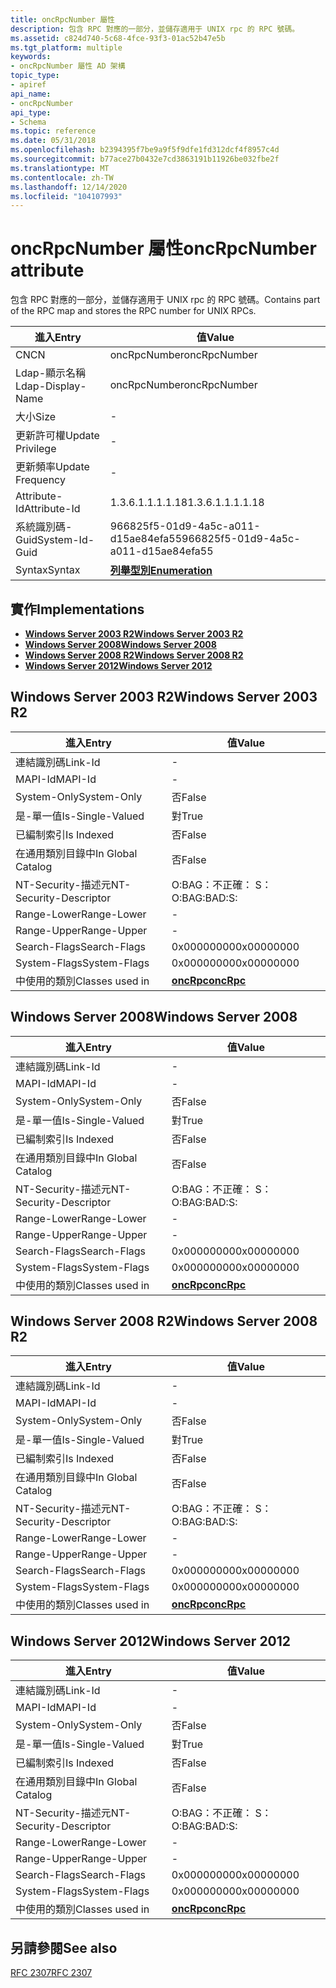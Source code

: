 ```yaml
---
title: oncRpcNumber 屬性
description: 包含 RPC 對應的一部分，並儲存適用于 UNIX rpc 的 RPC 號碼。
ms.assetid: c824d740-5c68-4fce-93f3-01ac52b47e5b
ms.tgt_platform: multiple
keywords:
- oncRpcNumber 屬性 AD 架構
topic_type:
- apiref
api_name:
- oncRpcNumber
api_type:
- Schema
ms.topic: reference
ms.date: 05/31/2018
ms.openlocfilehash: b2394395f7be9a9f5f9dfe1fd312dcf4f8957c4d
ms.sourcegitcommit: b77ace27b0432e7cd3863191b11926be032fbe2f
ms.translationtype: MT
ms.contentlocale: zh-TW
ms.lasthandoff: 12/14/2020
ms.locfileid: "104107993"
---
```

# <a name="oncrpcnumber-attribute"></a><span data-ttu-id="f969d-104">oncRpcNumber 屬性</span><span class="sxs-lookup"><span data-stu-id="f969d-104">oncRpcNumber attribute</span></span>

<span data-ttu-id="f969d-105">包含 RPC 對應的一部分，並儲存適用于 UNIX rpc 的 RPC 號碼。</span><span class="sxs-lookup"><span data-stu-id="f969d-105">Contains part of the RPC map and stores the RPC number for UNIX RPCs.</span></span>



| <span data-ttu-id="f969d-106">進入</span><span class="sxs-lookup"><span data-stu-id="f969d-106">Entry</span></span> | <span data-ttu-id="f969d-107">值</span><span class="sxs-lookup"><span data-stu-id="f969d-107">Value</span></span> |
|-------------------|--------------------------------------|
| <span data-ttu-id="f969d-108">CN</span><span class="sxs-lookup"><span data-stu-id="f969d-108">CN</span></span>                | <span data-ttu-id="f969d-109">oncRpcNumber</span><span class="sxs-lookup"><span data-stu-id="f969d-109">oncRpcNumber</span></span>                         |
| <span data-ttu-id="f969d-110">Ldap-顯示名稱</span><span class="sxs-lookup"><span data-stu-id="f969d-110">Ldap-Display-Name</span></span> | <span data-ttu-id="f969d-111">oncRpcNumber</span><span class="sxs-lookup"><span data-stu-id="f969d-111">oncRpcNumber</span></span>                         |
| <span data-ttu-id="f969d-112">大小</span><span class="sxs-lookup"><span data-stu-id="f969d-112">Size</span></span>              | \-                                   |
| <span data-ttu-id="f969d-113">更新許可權</span><span class="sxs-lookup"><span data-stu-id="f969d-113">Update Privilege</span></span>  | \-                                   |
| <span data-ttu-id="f969d-114">更新頻率</span><span class="sxs-lookup"><span data-stu-id="f969d-114">Update Frequency</span></span>  | \-                                   |
| <span data-ttu-id="f969d-115">Attribute-Id</span><span class="sxs-lookup"><span data-stu-id="f969d-115">Attribute-Id</span></span>      | <span data-ttu-id="f969d-116">1.3.6.1.1.1.1.18</span><span class="sxs-lookup"><span data-stu-id="f969d-116">1.3.6.1.1.1.1.18</span></span>                     |
| <span data-ttu-id="f969d-117">系統識別碼-Guid</span><span class="sxs-lookup"><span data-stu-id="f969d-117">System-Id-Guid</span></span>    | <span data-ttu-id="f969d-118">966825f5-01d9-4a5c-a011-d15ae84efa55</span><span class="sxs-lookup"><span data-stu-id="f969d-118">966825f5-01d9-4a5c-a011-d15ae84efa55</span></span> |
| <span data-ttu-id="f969d-119">Syntax</span><span class="sxs-lookup"><span data-stu-id="f969d-119">Syntax</span></span>            | [<span data-ttu-id="f969d-120">**列舉型別**</span><span class="sxs-lookup"><span data-stu-id="f969d-120">**Enumeration**</span></span>](s-enumeration.md) |



## <a name="implementations"></a><span data-ttu-id="f969d-121">實作</span><span class="sxs-lookup"><span data-stu-id="f969d-121">Implementations</span></span>

-   [<span data-ttu-id="f969d-122">**Windows Server 2003 R2**</span><span class="sxs-lookup"><span data-stu-id="f969d-122">**Windows Server 2003 R2**</span></span>](#windows-server-2003-r2)
-   [<span data-ttu-id="f969d-123">**Windows Server 2008**</span><span class="sxs-lookup"><span data-stu-id="f969d-123">**Windows Server 2008**</span></span>](#windows-server-2008)
-   [<span data-ttu-id="f969d-124">**Windows Server 2008 R2**</span><span class="sxs-lookup"><span data-stu-id="f969d-124">**Windows Server 2008 R2**</span></span>](#windows-server-2008-r2)
-   [<span data-ttu-id="f969d-125">**Windows Server 2012**</span><span class="sxs-lookup"><span data-stu-id="f969d-125">**Windows Server 2012**</span></span>](#windows-server-2012)

## <a name="windows-server-2003-r2"></a><span data-ttu-id="f969d-126">Windows Server 2003 R2</span><span class="sxs-lookup"><span data-stu-id="f969d-126">Windows Server 2003 R2</span></span>



| <span data-ttu-id="f969d-127">進入</span><span class="sxs-lookup"><span data-stu-id="f969d-127">Entry</span></span> | <span data-ttu-id="f969d-128">值</span><span class="sxs-lookup"><span data-stu-id="f969d-128">Value</span></span> |
|------------------------|---------------------------------------|
| <span data-ttu-id="f969d-129">連結識別碼</span><span class="sxs-lookup"><span data-stu-id="f969d-129">Link-Id</span></span>                | \-                                    |
| <span data-ttu-id="f969d-130">MAPI-Id</span><span class="sxs-lookup"><span data-stu-id="f969d-130">MAPI-Id</span></span>                | \-                                    |
| <span data-ttu-id="f969d-131">System-Only</span><span class="sxs-lookup"><span data-stu-id="f969d-131">System-Only</span></span>            | <span data-ttu-id="f969d-132">否</span><span class="sxs-lookup"><span data-stu-id="f969d-132">False</span></span>                                 |
| <span data-ttu-id="f969d-133">是-單一值</span><span class="sxs-lookup"><span data-stu-id="f969d-133">Is-Single-Valued</span></span>       | <span data-ttu-id="f969d-134">對</span><span class="sxs-lookup"><span data-stu-id="f969d-134">True</span></span>                                  |
| <span data-ttu-id="f969d-135">已編制索引</span><span class="sxs-lookup"><span data-stu-id="f969d-135">Is Indexed</span></span>             | <span data-ttu-id="f969d-136">否</span><span class="sxs-lookup"><span data-stu-id="f969d-136">False</span></span>                                 |
| <span data-ttu-id="f969d-137">在通用類別目錄中</span><span class="sxs-lookup"><span data-stu-id="f969d-137">In Global Catalog</span></span>      | <span data-ttu-id="f969d-138">否</span><span class="sxs-lookup"><span data-stu-id="f969d-138">False</span></span>                                 |
| <span data-ttu-id="f969d-139">NT-Security-描述元</span><span class="sxs-lookup"><span data-stu-id="f969d-139">NT-Security-Descriptor</span></span> | <span data-ttu-id="f969d-140">O:BAG：不正確： S：</span><span class="sxs-lookup"><span data-stu-id="f969d-140">O:BAG:BAD:S:</span></span>                          |
| <span data-ttu-id="f969d-141">Range-Lower</span><span class="sxs-lookup"><span data-stu-id="f969d-141">Range-Lower</span></span>            | \-                                    |
| <span data-ttu-id="f969d-142">Range-Upper</span><span class="sxs-lookup"><span data-stu-id="f969d-142">Range-Upper</span></span>            | \-                                    |
| <span data-ttu-id="f969d-143">Search-Flags</span><span class="sxs-lookup"><span data-stu-id="f969d-143">Search-Flags</span></span>           | <span data-ttu-id="f969d-144">0x00000000</span><span class="sxs-lookup"><span data-stu-id="f969d-144">0x00000000</span></span>                            |
| <span data-ttu-id="f969d-145">System-Flags</span><span class="sxs-lookup"><span data-stu-id="f969d-145">System-Flags</span></span>           | <span data-ttu-id="f969d-146">0x00000000</span><span class="sxs-lookup"><span data-stu-id="f969d-146">0x00000000</span></span>                            |
| <span data-ttu-id="f969d-147">中使用的類別</span><span class="sxs-lookup"><span data-stu-id="f969d-147">Classes used in</span></span>        | [<span data-ttu-id="f969d-148">**oncRpc**</span><span class="sxs-lookup"><span data-stu-id="f969d-148">**oncRpc**</span></span>](c-oncrpc.md)<br/> |



## <a name="windows-server-2008"></a><span data-ttu-id="f969d-149">Windows Server 2008</span><span class="sxs-lookup"><span data-stu-id="f969d-149">Windows Server 2008</span></span>



| <span data-ttu-id="f969d-150">進入</span><span class="sxs-lookup"><span data-stu-id="f969d-150">Entry</span></span> | <span data-ttu-id="f969d-151">值</span><span class="sxs-lookup"><span data-stu-id="f969d-151">Value</span></span> |
|------------------------|---------------------------------------|
| <span data-ttu-id="f969d-152">連結識別碼</span><span class="sxs-lookup"><span data-stu-id="f969d-152">Link-Id</span></span>                | \-                                    |
| <span data-ttu-id="f969d-153">MAPI-Id</span><span class="sxs-lookup"><span data-stu-id="f969d-153">MAPI-Id</span></span>                | \-                                    |
| <span data-ttu-id="f969d-154">System-Only</span><span class="sxs-lookup"><span data-stu-id="f969d-154">System-Only</span></span>            | <span data-ttu-id="f969d-155">否</span><span class="sxs-lookup"><span data-stu-id="f969d-155">False</span></span>                                 |
| <span data-ttu-id="f969d-156">是-單一值</span><span class="sxs-lookup"><span data-stu-id="f969d-156">Is-Single-Valued</span></span>       | <span data-ttu-id="f969d-157">對</span><span class="sxs-lookup"><span data-stu-id="f969d-157">True</span></span>                                  |
| <span data-ttu-id="f969d-158">已編制索引</span><span class="sxs-lookup"><span data-stu-id="f969d-158">Is Indexed</span></span>             | <span data-ttu-id="f969d-159">否</span><span class="sxs-lookup"><span data-stu-id="f969d-159">False</span></span>                                 |
| <span data-ttu-id="f969d-160">在通用類別目錄中</span><span class="sxs-lookup"><span data-stu-id="f969d-160">In Global Catalog</span></span>      | <span data-ttu-id="f969d-161">否</span><span class="sxs-lookup"><span data-stu-id="f969d-161">False</span></span>                                 |
| <span data-ttu-id="f969d-162">NT-Security-描述元</span><span class="sxs-lookup"><span data-stu-id="f969d-162">NT-Security-Descriptor</span></span> | <span data-ttu-id="f969d-163">O:BAG：不正確： S：</span><span class="sxs-lookup"><span data-stu-id="f969d-163">O:BAG:BAD:S:</span></span>                          |
| <span data-ttu-id="f969d-164">Range-Lower</span><span class="sxs-lookup"><span data-stu-id="f969d-164">Range-Lower</span></span>            | \-                                    |
| <span data-ttu-id="f969d-165">Range-Upper</span><span class="sxs-lookup"><span data-stu-id="f969d-165">Range-Upper</span></span>            | \-                                    |
| <span data-ttu-id="f969d-166">Search-Flags</span><span class="sxs-lookup"><span data-stu-id="f969d-166">Search-Flags</span></span>           | <span data-ttu-id="f969d-167">0x00000000</span><span class="sxs-lookup"><span data-stu-id="f969d-167">0x00000000</span></span>                            |
| <span data-ttu-id="f969d-168">System-Flags</span><span class="sxs-lookup"><span data-stu-id="f969d-168">System-Flags</span></span>           | <span data-ttu-id="f969d-169">0x00000000</span><span class="sxs-lookup"><span data-stu-id="f969d-169">0x00000000</span></span>                            |
| <span data-ttu-id="f969d-170">中使用的類別</span><span class="sxs-lookup"><span data-stu-id="f969d-170">Classes used in</span></span>        | [<span data-ttu-id="f969d-171">**oncRpc**</span><span class="sxs-lookup"><span data-stu-id="f969d-171">**oncRpc**</span></span>](c-oncrpc.md)<br/> |



## <a name="windows-server-2008-r2"></a><span data-ttu-id="f969d-172">Windows Server 2008 R2</span><span class="sxs-lookup"><span data-stu-id="f969d-172">Windows Server 2008 R2</span></span>



| <span data-ttu-id="f969d-173">進入</span><span class="sxs-lookup"><span data-stu-id="f969d-173">Entry</span></span> | <span data-ttu-id="f969d-174">值</span><span class="sxs-lookup"><span data-stu-id="f969d-174">Value</span></span> |
|------------------------|---------------------------------------|
| <span data-ttu-id="f969d-175">連結識別碼</span><span class="sxs-lookup"><span data-stu-id="f969d-175">Link-Id</span></span>                | \-                                    |
| <span data-ttu-id="f969d-176">MAPI-Id</span><span class="sxs-lookup"><span data-stu-id="f969d-176">MAPI-Id</span></span>                | \-                                    |
| <span data-ttu-id="f969d-177">System-Only</span><span class="sxs-lookup"><span data-stu-id="f969d-177">System-Only</span></span>            | <span data-ttu-id="f969d-178">否</span><span class="sxs-lookup"><span data-stu-id="f969d-178">False</span></span>                                 |
| <span data-ttu-id="f969d-179">是-單一值</span><span class="sxs-lookup"><span data-stu-id="f969d-179">Is-Single-Valued</span></span>       | <span data-ttu-id="f969d-180">對</span><span class="sxs-lookup"><span data-stu-id="f969d-180">True</span></span>                                  |
| <span data-ttu-id="f969d-181">已編制索引</span><span class="sxs-lookup"><span data-stu-id="f969d-181">Is Indexed</span></span>             | <span data-ttu-id="f969d-182">否</span><span class="sxs-lookup"><span data-stu-id="f969d-182">False</span></span>                                 |
| <span data-ttu-id="f969d-183">在通用類別目錄中</span><span class="sxs-lookup"><span data-stu-id="f969d-183">In Global Catalog</span></span>      | <span data-ttu-id="f969d-184">否</span><span class="sxs-lookup"><span data-stu-id="f969d-184">False</span></span>                                 |
| <span data-ttu-id="f969d-185">NT-Security-描述元</span><span class="sxs-lookup"><span data-stu-id="f969d-185">NT-Security-Descriptor</span></span> | <span data-ttu-id="f969d-186">O:BAG：不正確： S：</span><span class="sxs-lookup"><span data-stu-id="f969d-186">O:BAG:BAD:S:</span></span>                          |
| <span data-ttu-id="f969d-187">Range-Lower</span><span class="sxs-lookup"><span data-stu-id="f969d-187">Range-Lower</span></span>            | \-                                    |
| <span data-ttu-id="f969d-188">Range-Upper</span><span class="sxs-lookup"><span data-stu-id="f969d-188">Range-Upper</span></span>            | \-                                    |
| <span data-ttu-id="f969d-189">Search-Flags</span><span class="sxs-lookup"><span data-stu-id="f969d-189">Search-Flags</span></span>           | <span data-ttu-id="f969d-190">0x00000000</span><span class="sxs-lookup"><span data-stu-id="f969d-190">0x00000000</span></span>                            |
| <span data-ttu-id="f969d-191">System-Flags</span><span class="sxs-lookup"><span data-stu-id="f969d-191">System-Flags</span></span>           | <span data-ttu-id="f969d-192">0x00000000</span><span class="sxs-lookup"><span data-stu-id="f969d-192">0x00000000</span></span>                            |
| <span data-ttu-id="f969d-193">中使用的類別</span><span class="sxs-lookup"><span data-stu-id="f969d-193">Classes used in</span></span>        | [<span data-ttu-id="f969d-194">**oncRpc**</span><span class="sxs-lookup"><span data-stu-id="f969d-194">**oncRpc**</span></span>](c-oncrpc.md)<br/> |



## <a name="windows-server-2012"></a><span data-ttu-id="f969d-195">Windows Server 2012</span><span class="sxs-lookup"><span data-stu-id="f969d-195">Windows Server 2012</span></span>



| <span data-ttu-id="f969d-196">進入</span><span class="sxs-lookup"><span data-stu-id="f969d-196">Entry</span></span> | <span data-ttu-id="f969d-197">值</span><span class="sxs-lookup"><span data-stu-id="f969d-197">Value</span></span> |
|------------------------|---------------------------------------|
| <span data-ttu-id="f969d-198">連結識別碼</span><span class="sxs-lookup"><span data-stu-id="f969d-198">Link-Id</span></span>                | \-                                    |
| <span data-ttu-id="f969d-199">MAPI-Id</span><span class="sxs-lookup"><span data-stu-id="f969d-199">MAPI-Id</span></span>                | \-                                    |
| <span data-ttu-id="f969d-200">System-Only</span><span class="sxs-lookup"><span data-stu-id="f969d-200">System-Only</span></span>            | <span data-ttu-id="f969d-201">否</span><span class="sxs-lookup"><span data-stu-id="f969d-201">False</span></span>                                 |
| <span data-ttu-id="f969d-202">是-單一值</span><span class="sxs-lookup"><span data-stu-id="f969d-202">Is-Single-Valued</span></span>       | <span data-ttu-id="f969d-203">對</span><span class="sxs-lookup"><span data-stu-id="f969d-203">True</span></span>                                  |
| <span data-ttu-id="f969d-204">已編制索引</span><span class="sxs-lookup"><span data-stu-id="f969d-204">Is Indexed</span></span>             | <span data-ttu-id="f969d-205">否</span><span class="sxs-lookup"><span data-stu-id="f969d-205">False</span></span>                                 |
| <span data-ttu-id="f969d-206">在通用類別目錄中</span><span class="sxs-lookup"><span data-stu-id="f969d-206">In Global Catalog</span></span>      | <span data-ttu-id="f969d-207">否</span><span class="sxs-lookup"><span data-stu-id="f969d-207">False</span></span>                                 |
| <span data-ttu-id="f969d-208">NT-Security-描述元</span><span class="sxs-lookup"><span data-stu-id="f969d-208">NT-Security-Descriptor</span></span> | <span data-ttu-id="f969d-209">O:BAG：不正確： S：</span><span class="sxs-lookup"><span data-stu-id="f969d-209">O:BAG:BAD:S:</span></span>                          |
| <span data-ttu-id="f969d-210">Range-Lower</span><span class="sxs-lookup"><span data-stu-id="f969d-210">Range-Lower</span></span>            | \-                                    |
| <span data-ttu-id="f969d-211">Range-Upper</span><span class="sxs-lookup"><span data-stu-id="f969d-211">Range-Upper</span></span>            | \-                                    |
| <span data-ttu-id="f969d-212">Search-Flags</span><span class="sxs-lookup"><span data-stu-id="f969d-212">Search-Flags</span></span>           | <span data-ttu-id="f969d-213">0x00000000</span><span class="sxs-lookup"><span data-stu-id="f969d-213">0x00000000</span></span>                            |
| <span data-ttu-id="f969d-214">System-Flags</span><span class="sxs-lookup"><span data-stu-id="f969d-214">System-Flags</span></span>           | <span data-ttu-id="f969d-215">0x00000000</span><span class="sxs-lookup"><span data-stu-id="f969d-215">0x00000000</span></span>                            |
| <span data-ttu-id="f969d-216">中使用的類別</span><span class="sxs-lookup"><span data-stu-id="f969d-216">Classes used in</span></span>        | [<span data-ttu-id="f969d-217">**oncRpc**</span><span class="sxs-lookup"><span data-stu-id="f969d-217">**oncRpc**</span></span>](c-oncrpc.md)<br/> |



## <a name="see-also"></a><span data-ttu-id="f969d-218">另請參閱</span><span class="sxs-lookup"><span data-stu-id="f969d-218">See also</span></span>

<dl> <dt>

[<span data-ttu-id="f969d-219">RFC 2307</span><span class="sxs-lookup"><span data-stu-id="f969d-219">RFC 2307</span></span>](https://www.ietf.org/rfc/rfc2307.txt)
</dt> </dl>

 

 





